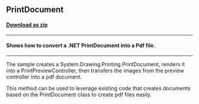 ## PrintDocument
#### [Download as zip](https://minhaskamal.github.io/DownGit/#/home?url=https://github.com/GrapeCity/ComponentOne-WinForms-Samples/tree/master/NetFramework\Pdf\VB\PrintDocument)
____
#### Shows how to convert a .NET PrintDocument into a Pdf file.
____
The sample creates a System.Drawing.Printing.PrintDocument, renders it into a PrintPreviewController, then transfers the images from the preview controller into a pdf document. 

This method can be used to leverage existing code that creates documents based on the PrintDocument class to create pdf files easily. 